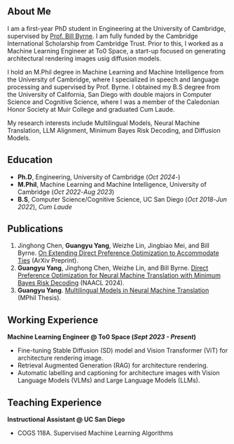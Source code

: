 ## About Me
I am a first-year PhD student in Engineering at the University of Cambridge, supervised by [Prof. Bill Byrne](https://sites.google.com/view/bill-byrne/home). I am fully funded by the Cambridge International Scholarship from Cambridge Trust. Prior to this, I worked as a Machine Learning Engineer at To0 Space, a start-up focused on generating architectural rendering images usig diffusion models.

I hold an M.Phil degree in Machine Learning and Machine Intelligence from the University of Cambridge, where I specialized in speech and language processing and supervised by Prof. Byrne. I obtained my B.S degree from the University of California, San Diego with double majors in Computer Science and Cognitive Science, where I was a member of the Caledonian Honor Society at Muir College and graduated Cum Laude.

My research interests include Multilingual Models, Neural Machine Translation, LLM Alignment, Minimum Bayes Risk Decoding, and Diffusion Models.

## Education
- **Ph.D**, Engineering,  University of Cambridge (_Oct 2024_-)
- **M.Phil**, Machine Learning and Machine Intelligence,  University of Cambridge (_Oct 2022_-_Aug 2023_)
- **B.S**, Computer Science/Cognitive Science,  UC San Diego (_Oct 2018_-_Jun 2022_), *Cum Laude*

## Publications
1. Jinghong Chen, **Guangyu Yang**, Weizhe Lin, Jingbiao Mei, and Bill Byrne. [On Extending Direct Preference Optimization to Accommodate Ties](https://arxiv.org/abs/2409.17431) (ArXiv Preprint).
2. **Guangyu Yang**, Jinghong Chen, Weizhe Lin, and Bill Byrne. [Direct Preference Optimization for Neural Machine Translation with Minimum Bayes Risk Decoding](https://aclanthology.org/2024.naacl-short.34/) (NAACL 2024).
3. **Guangyu Yang**. [Multilingual Models in Neural Machine Translation](https://www.mlmi.eng.cam.ac.uk/files/2022_-_2023_dissertations/multilingual_models_in_neural_machine_translation.pdf) (MPhil Thesis).

## Working Experience
**Machine Learning Engineer @ To0 Space (_Sept 2023 - Present_)**
- Fine-tuning Stable Diffusion (SD) model and Vision Transformer (ViT) for architecture rendering image.
- Retrieval Augmented Generation (RAG) for architecture rendering.
- Automatic labelling and captioning for architecture images with Vision Language Models (VLMs) and Large Language Models (LLMs).

## Teaching Experience
**Instructional Assistant @ UC San Diego**
- COGS 118A. Supervised Machine Learning Algorithms
